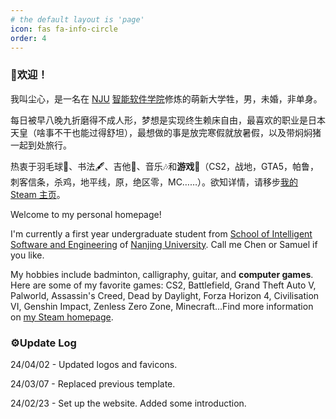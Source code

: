 ```yaml
---
# the default layout is 'page'
icon: fas fa-info-circle
order: 4
---
```


### 🥳欢迎！

我叫尘心，是一名在 [NJU](https://www.nju.edu.cn/) [智能软件学院](https://ise.nju.edu.cn/)修炼的萌新大学牲，男，未婚，非单身。

每日被早八晚九折磨得不成人形，梦想是实现终生赖床自由，最喜欢的职业是日本天皇（啥事不干也能过得舒坦），最想做的事是放完寒假就放暑假，以及带焖焖猪一起到处旅行。

热衷于羽毛球🏸、书法🖋️、吉他🎸、音乐🎶和**游戏**🤩（CS2，战地，GTA5，帕鲁，刺客信条，杀鸡，地平线，原，绝区零，MC……）。欲知详情，请移步[我的 Steam 主页](https://steamcommunity.com/profiles/76561198819058885/)。

Welcome to my personal homepage!

I'm currently a first year undergraduate student from [School of Intelligent Software and Engineering](https://ise.nju.edu.cn/) of [Nanjing University](https://www.nju.edu.cn/). Call me Chen or Samuel if you like. 

My hobbies include badminton, calligraphy, guitar, and **computer games**. Here are some of my favorite games: CS2, Battlefield, Grand Theft Auto V, Palworld, Assassin's Creed, Dead by Daylight, Forza Horizon 4, Civilisation VI, Genshin Impact,  Zenless Zero Zone, Minecraft...Find more information on [my Steam homepage](https://steamcommunity.com/profiles/76561198819058885/).

### ⚙️Update Log

24/04/02 - Updated logos and favicons.

24/03/07 - Replaced previous template.

24/02/23 - Set up the website. Added some introduction.
